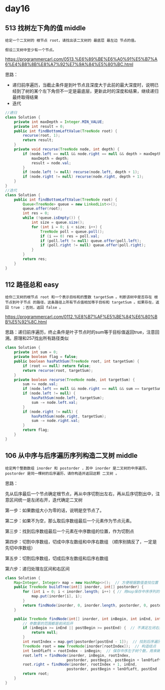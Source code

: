 # day16

## 513 找树左下角的值 middle
```
给定一个二叉树的 根节点 root，请找出该二叉树的 最底层 最左边 节点的值。

假设二叉树中至少有一个节点。
```
https://programmercarl.com/0513.%E6%89%BE%E6%A0%91%E5%B7%A6%E4%B8%8B%E8%A7%92%E7%9A%84%E5%80%BC.html

思路：
- 递归前序遍历，当截止条件是到叶节点且深度大于此前的最大深度时，说明已经到了树的某个左下角但不一定是最底层，更新此时的深度和结果，继续递归最终取得结果
- 迭代
```java
//递归
class Solution {
    private int maxDepth = Integer.MIN_VALUE;
    private int result = 0;
    public int findBottomLeftValue(TreeNode root) {
        recurse(root, 1);
        return result;
    }
    private void recurse(TreeNode node, int depth) {
        if (node.left == null && node.right == null && depth > maxDepth) {
            maxDepth = depth;
            result = node.val;
        }
        if (node.left != null) recurse(node.left, depth + 1);
        if (node.right != null) recurse(node.right, depth + 1);
    }
}
//迭代
class Solution {
    public int findBottomLeftValue(TreeNode root) {
        Queue<TreeNode> queue = new LinkedList<>();
        queue.offer(root);
        int res = 0;
        while (!queue.isEmpty()) {
            int size = queue.size();
            for (int i = 0; i < size; i++) {
                TreeNode poll = queue.poll();
                if (i == 0) res = poll.val;
                if (poll.left != null) queue.offer(poll.left);
                if (poll.right != null) queue.offer(poll.right);
            }
        }
        return res;
    }
}
```

## 112 路径总和 easy
```
给你二叉树的根节点 root 和一个表示目标和的整数 targetSum 。判断该树中是否存在 根节点到叶子节点 的路径，这条路径上所有节点值相加等于目标和 targetSum 。如果存在，返回 true ；否则，返回 false 。
```
https://programmercarl.com/0112.%E8%B7%AF%E5%BE%84%E6%80%BB%E5%92%8C.html

思路：递归前序遍历，终止条件是叶子节点时的sum等于目标值返回true，注意回溯。原理和257找出所有路径类似
```java
class Solution {
    private int sum = 0;
    private boolean flag = false;
    public boolean hasPathSum(TreeNode root, int targetSum) {
        if (root == null) return false;
        return recurse(root, targetSum);
    }
    private boolean recurse(TreeNode node, int targetSum) {
        sum += node.val;
        if (node.left == null && node.right == null && sum == targetSum) flag = true;
        if (node.left != null) {
            hasPathSum(node.left, targetSum);
            sum -= node.left.val;
        }
        if (node.right != null) {
            hasPathSum(node.right, targetSum);
            sum -= node.right.val;
        }
        return flag;
    }
}
```

## 106 从中序与后序遍历序列构造二叉树 middle
```
给定两个整数数组 inorder 和 postorder ，其中 inorder 是二叉树的中序遍历， postorder 是同一棵树的后序遍历，请你构造并返回这颗 二叉树 。
```

思路：

先从后序最后一个节点确定根节点，再从中序切割出左右，再从后序切割出中，注意区间统一是左闭右开，迭代确定二叉树

第一步：如果数组大小为零的话，说明是空节点了。

第二步：如果不为空，那么取后序数组最后一个元素作为节点元素。

第三步：找到后序数组最后一个元素在中序数组的位置，作为切割点

第四步：切割中序数组，切成中序左数组和中序右数组 （顺序别搞反了，一定是先切中序数组）

第五步：切割后序数组，切成后序左数组和后序右数组

第六步：递归处理左区间和右区间
```java
class Solution {
    Map<Integer, Integer> map = new HashMap<>();  // 方便根据数值查找位置
    public TreeNode buildTree(int[] inorder, int[] postorder) {
        for (int i = 0; i < inorder.length; i++) { // 用map保存中序序列的数值对应位置
            map.put(inorder[i], i);
        }
        return findNode(inorder, 0, inorder.length, postorder, 0, postorder.length);  // 前闭后开
    }

    public TreeNode findNode(int[] inorder, int inBegin, int inEnd, int[] postorder, int postBegin, int postEnd) {
        // 参数里的范围都是前闭后开
        if (inBegin >= inEnd || postBegin >= postEnd) {  // 不满足左闭右开，说明没有元素，返回空树
            return null;
        }
        int rootIndex = map.get(postorder[postEnd - 1]);  // 找到后序遍历的最后一个元素在中序遍历中的位置
        TreeNode root = new TreeNode(inorder[rootIndex]);  // 构造结点
        int lenOfLeft = rootIndex - inBegin;  // 保存中序左子树个数，用来确定后序数列的个数
        root.left = findNode(inorder, inBegin, rootIndex,
                            postorder, postBegin, postBegin + lenOfLeft); //用左中序、左后序构造左子树
        root.right = findNode(inorder, rootIndex + 1, inEnd,
                            postorder, postBegin + lenOfLeft, postEnd - 1); //用右中序、右后序构造右子树
        return root;
    }
}
```